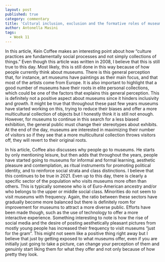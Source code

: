 ```yaml
---
layout: post
published: true
category: commentary
title: 'Cultural inclusion, exclusion and the formative roles of museums - Antonella'
author: Antonella Masini
tags:
  - Week 11
---
```

In this article, Kein Coffee makes an interesting point about how “culture practices are fundamentally social processes and not simply collections of things.” Even though this article was written in 2008, I believe that this is still true to this day. Most likely, this is still done in this way because of how people currently think about museums. There is this general perception that, for instance, art museums have paintings as their main focus, and that most of the artists come from Europe. It is also important to highlight that a good number of museums have their roots in elite personal collections, which could be one of the factors that explains this general perception. This is definitely not a positive aspect about museums since it hinders inclusivity and growth. It might be true that throughout these past few years museums have started working on this, trying to reduce their biases and offer a more multicultural collection of objects but I honestly think it is still not enough. However, for museums to continue in this search for a less biased exhibition, the general public must change their stereotypes about exhibits. At the end of the day, museums are interested in maximizing their number of visitors so if they see that a more multicultural collection throws visitors off, they will revert to their original roots. 

In his article, Coffee also discusses why people go to museums. He starts by only mentioning leisure, but then adds that throughout the years, people have started going to museums for informal and formal learning,  aesthetic pleasure and contemplation, as ritual instruments for promoting political identity, and to reinforce social strata and class distinctions. I believe that this continues to be true in 2021. Even up to this day, there is clearly a specific sector of the population who visits museums more often than others. This is typically someone who is of Euro-American ancestry and/or who belongs to the upper or middle social class. Minorities do not seem to visit museums with frequency. Again, the ratio between these sectors have gradually become more balanced but there is definitely room for improvement for museums to attract a more diverse public. Efforts have been made though, such as the use of technology to offer a more interactive experience. Something interesting to note is how the rise of social media and the desire of posting aesthetically pleasant pictures from mostly young people has increased their frequency to visit museums “just for the gram”. This might not seem like a positive thing right away but I believe that just by getting exposed to what museums offer, even if you are initially just going to take a picture, can change your perception of them and genuinly start liking them for what they offer and not only because of how pretty they look.
